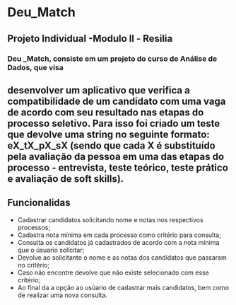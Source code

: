 # Deu_Match
Projeto Individual -Modulo ll - Resilia
---

### Deu _Match, consiste em um projeto do curso de Análise de Dados, que visa  
desenvolver um aplicativo que verifica a compatibilidade de um candidato 
com uma vaga de acordo com seu resultado nas etapas do processo seletivo.
Para isso foi criado um teste que devolve uma string no seguinte formato:
eX_tX_pX_sX (sendo que cada X é substituído pela avaliação da pessoa em
uma das etapas do processo - entrevista, teste teórico, teste prático e
avaliação de soft skills).
---
## Funcionalidas
- Cadastrar candidatos solicitando nome e notas nos respectivos processos;
- Cadastra nota mínima em cada processo como critério para consulta;
- Consulta os candidatos já cadastrados de acordo com a nota mínima que o 
  úsuario solicitar;
- Devolve ao solicitante o nome e as notas dos candidatos que passaram no 
  critério;
- Caso não encontre devolve que não existe selecionado com esse critério;
- Ao final da a opção ao usúario de cadastrar mais candidatos, bem como de
  realizar uma nova consulta.

